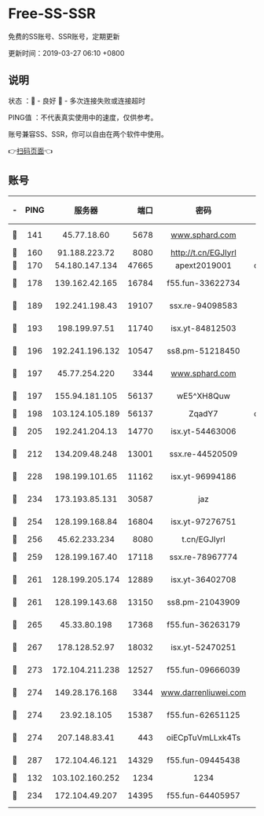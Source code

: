 # Free-SS-SSR

免费的SS账号、SSR账号，定期更新

更新时间：2019-03-27 06:10 +0800

## 说明

状态     ：🙂 - 良好 🙁 - 多次连接失败或连接超时

PING值   ：不代表真实使用中的速度，仅供参考。

账号兼容SS、SSR，你可以自由在两个软件中使用。

👉[扫码页面](https://liesauer.github.io/Free-SS-SSR/)👈

## 账号

|-|PING|服务器|端口|密码|加密方式|区域|
|:----:|:----:|:-----:|-----:|:----:|:----:|:----:|
|🙂|141|45.77.18.60|5678|www.sphard.com|aes-256-cfb|JP|
|🙂|160|91.188.223.72|8080|http://t.cn/EGJIyrl|rc4-md5|RU|
|🙂|170|54.180.147.134|47665|apext2019001|chacha20|KR|
|🙂|178|139.162.42.165|16784|f55.fun-33622734|aes-256-cfb|SG|
|🙂|189|192.241.198.43|19107|ssx.re-94098583|aes-256-cfb|US|
|🙂|193|198.199.97.51|11740|isx.yt-84812503|aes-256-cfb|US|
|🙂|196|192.241.196.132|10547|ss8.pm-51218450|aes-256-cfb|US|
|🙂|197|45.77.254.220|3344|www.sphard.com|aes-256-cfb|SG|
|🙂|197|155.94.181.105|56137|wE5^XH8Quw|aes-256-cfb|US|
|🙂|198|103.124.105.189|56137|ZqadY7|chacha20|US|
|🙂|205|192.241.204.13|14770|isx.yt-54463006|aes-256-cfb|US|
|🙂|212|134.209.48.248|13001|ssx.re-44520509|aes-256-cfb|US|
|🙂|228|198.199.101.65|11162|isx.yt-96994186|aes-256-cfb|US|
|🙂|234|173.193.85.131|30587|jaz|aes-256-cfb|US|
|🙂|254|128.199.168.84|16804|isx.yt-97276751|aes-256-cfb|SG|
|🙂|256|45.62.233.234|8080|t.cn/EGJIyrl|rc4-md5|CA|
|🙂|259|128.199.167.40|17118|ssx.re-78967774|aes-256-cfb|SG|
|🙂|261|128.199.205.174|12889|isx.yt-36402708|aes-256-cfb|SG|
|🙂|261|128.199.143.68|13150|ss8.pm-21043909|aes-256-cfb|SG|
|🙂|265|45.33.80.198|17368|f55.fun-36263179|aes-256-cfb|US|
|🙂|267|178.128.52.97|18032|isx.yt-52470251|aes-256-cfb|SG|
|🙂|273|172.104.211.238|12527|f55.fun-09666039|aes-256-cfb|US|
|🙂|274|149.28.176.168|3344|www.darrenliuwei.com|aes-256-cfb|AU|
|🙂|274|23.92.18.105|15387|f55.fun-62651125|aes-256-cfb|US|
|🙂|274|207.148.83.41|443|oiECpTuVmLLxk4Ts|aes-256-cfb|AU|
|🙂|287|172.104.46.121|14329|f55.fun-09445438|aes-256-cfb|SG|
|🙂|132|103.102.160.252|1234|1234|rc4-md5|JP|
|🙂|234|172.104.49.207|14395|f55.fun-64405957|aes-256-cfb|SG|
